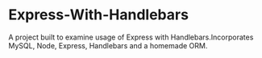 # Express-With-Handlebars
A project built to examine usage of Express with Handlebars.Incorporates MySQL, Node, Express, Handlebars and a homemade ORM.
